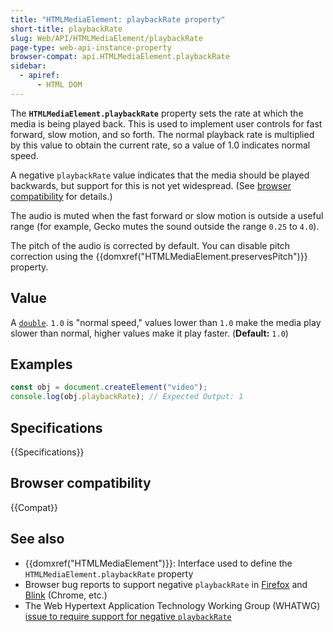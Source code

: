 ```yaml
---
title: "HTMLMediaElement: playbackRate property"
short-title: playbackRate
slug: Web/API/HTMLMediaElement/playbackRate
page-type: web-api-instance-property
browser-compat: api.HTMLMediaElement.playbackRate
sidebar:
  - apiref:
      - HTML DOM
---
```


The **`HTMLMediaElement.playbackRate`** property sets the rate at which the media is being played back. This is used to implement user controls for fast forward, slow motion, and so forth. The normal playback rate is multiplied by this value to obtain the current rate, so a value of 1.0 indicates normal speed.

A negative `playbackRate` value indicates that the media should be played backwards, but support for this is not yet widespread. (See [browser compatibility](#browser_compatibility) for details.)

The audio is muted when the fast forward or slow motion is outside a useful range (for example, Gecko mutes the sound outside the range `0.25` to `4.0`).

The pitch of the audio is corrected by default. You can disable pitch correction using the {{domxref("HTMLMediaElement.preservesPitch")}} property.

## Value

A [`double`](https://en.wikipedia.org/wiki/Double-precision_floating-point_format). `1.0` is "normal speed," values lower than `1.0` make the media play slower than normal, higher values make it play faster. (**Default:** `1.0`)

## Examples

```js
const obj = document.createElement("video");
console.log(obj.playbackRate); // Expected Output: 1
```

## Specifications

{{Specifications}}

## Browser compatibility

{{Compat}}

## See also

- {{domxref("HTMLMediaElement")}}: Interface used to define the `HTMLMediaElement.playbackRate` property
- Browser bug reports to support negative `playbackRate` in [Firefox](https://bugzil.la/1468019) and [Blink](https://crbug.com/40410591) (Chrome, etc.)
- The Web Hypertext Application Technology Working Group (WHATWG) [issue to require support for negative `playbackRate`](https://github.com/whatwg/html/issues/3754)
